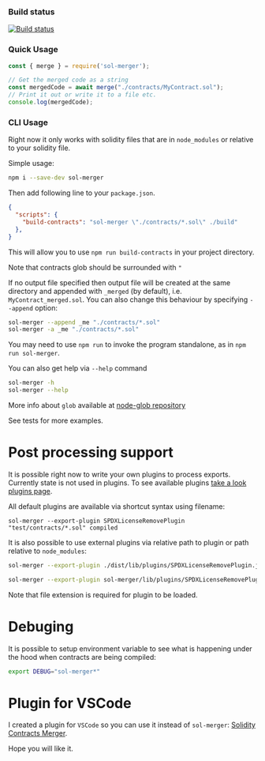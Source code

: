 ### Build status
[![Build status](https://travis-ci.org/RyuuGan/sol-merger.svg?branch=master)](https://travis-ci.org/RyuuGan/sol-merger)

### Quick Usage

```javascript
const { merge } = require('sol-merger');

// Get the merged code as a string
const mergedCode = await merge("./contracts/MyContract.sol");
// Print it out or write it to a file etc.
console.log(mergedCode);
```

### CLI Usage

Right now it only works with solidity files that are in `node_modules`
or relative to your solidity file.

Simple usage:

```sh
npm i --save-dev sol-merger
```

Then add following line to your `package.json`.

```json
{
  "scripts": {
    "build-contracts": "sol-merger \"./contracts/*.sol\" ./build"
  },
}
```

This will allow you to use `npm run build-contracts` in your project directory.

Note that contracts glob should be surrounded with `"`

If no output file specified then output file will be created at the same
directory and appended with `_merged` (by default), i.e. `MyContract_merged.sol`. You can also
change this behaviour by specifying `--append` option:

```sh
sol-merger --append _me "./contracts/*.sol"
sol-merger -a _me "./contracts/*.sol"
```
You may need to use `npm run` to invoke the program standalone, as in `npm run sol-merger`.

You can also get help via `--help` command

```sh
sol-merger -h
sol-merger --help
```

More info about `glob` available at [node-glob repository](https://github.com/isaacs/node-glob)

See tests for more examples.

# Post processing support

It is possible right now to write your own plugins to process exports.
Currently state is not used in plugins. To see available plugins
[take a look plugins page](https://github.com/RyuuGan/sol-merger/tree/develop/lib/plugins).

All default plugins are available via shortcut syntax using filename:

```
sol-merger --export-plugin SPDXLicenseRemovePlugin "test/contracts/*.sol" compiled
```

It is also possible to use external plugins via relative path to plugin
or path relative to `node_modules`:

```sh
sol-merger --export-plugin ./dist/lib/plugins/SPDXLicenseRemovePlugin.js "test/contracts/*.sol" compiled

sol-merger --export-plugin sol-merger/lib/plugins/SPDXLicenseRemovePlugin.js "test/contracts/*.sol" compiled
```

Note that file extension is required for plugin to be loaded.

# Debuging

It is possible to setup environment variable to see what is happening under the hood
when contracts are being compiled:

```sh
export DEBUG="sol-merger*"
```

# Plugin for VSCode

I created a plugin for `VSCode` so you can use it instead of `sol-merger`: [Solidity Contracts Merger](https://marketplace.visualstudio.com/items?itemName=RyuuGan.sol-merger-vscode).

Hope you will like it.
